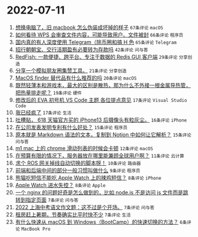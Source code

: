 # 2022-07-11

1. [想换电脑了，旧 macbook 怎么伪装成坏掉的样子](https://www.v2ex.com/t/865354) `67条评论` `macOS`
1. [如何看待 WPS 会审查文件内容，可能导致用户、文件被封](https://www.v2ex.com/t/865365) `66条评论` `程序员`
1. [国内真的有人深度使用 Telegram（除币圈和搞 H 色](https://www.v2ex.com/t/865378) `65条评论` `Telegram`
1. [招行朝朝宝、交行活期盈有必要转为存款吗](https://www.v2ex.com/t/865361) `42条评论` `问与答`
1. [RedFish: 一款便捷、跨平台、专注于数据的 Redis GUI 客户端](https://www.v2ex.com/t/865341) `29条评论` `分享创造`
1. [分享一个模拟朋友圈集赞工具。](https://www.v2ex.com/t/865375) `21条评论` `分享创造`
1. [MacOS finder 替代品有什么推荐的吗](https://www.v2ex.com/t/865346) `20条评论` `macOS`
1. [既然轻薄本和游戏本，最大的区别是散热，那为什么不外接一根金属导热管，把热量排走呢？](https://www.v2ex.com/t/865364) `19条评论` `硬件`
1. [修改后的 EVA 初号机 VS Code 主题 各位提点意见](https://www.v2ex.com/t/865339) `17条评论` `Visual Studio Code`
1. [我已经疯了](https://www.v2ex.com/t/865342) `17条评论` `生活`
1. [吐槽贴， 618 天猫官方买的 iPhone13 后摄像头有粒灰尘。](https://www.v2ex.com/t/865360) `16条评论` `iPhone`
1. [在公司发表发明专利有什么好处？](https://www.v2ex.com/t/865386) `15条评论` `程序员`
1. [原本就是 Markdown 语法的文本，复制到 Notion 中如何让它解析？](https://www.v2ex.com/t/865355) `15条评论` `问与答`
1. [m1 mac 上的 chrome 滑动列表的时候会卡顿](https://www.v2ex.com/t/865348) `12条评论` `macOS`
1. [在预算有限的情况下，服务器放在哪里能兼顾全球用户啊？](https://www.v2ex.com/t/865374) `11条评论` `云计算`
1. [求个 ROS 网关掉线自动切换的脚本呀！](https://www.v2ex.com/t/865368) `10条评论` `路由器`
1. [前端和后端中间的部分一般习惯叫做什么](https://www.v2ex.com/t/865407) `9条评论` `程序员`
1. [熊猫吃短信不能吃 Apple Watch 上的辣鸡短信？](https://www.v2ex.com/t/865382) `8条评论` `iPhone`
1. [Apple Watch 进水失控？](https://www.v2ex.com/t/865363) `8条评论` `Apple`
1. [一个 nginx 的问题好奇是怎么做到的，比如 node.js 不是访问 js 文件而是跳转到指定页面](https://www.v2ex.com/t/865395) `7条评论` `问与答`
1. [2022 上海中考语文作文题：这不过是个开场。](https://www.v2ex.com/t/865388) `7条评论` `问与答`
1. [租房赶上暑期，节奏确实比平时快不少](https://www.v2ex.com/t/865343) `7条评论` `生活`
1. [有什么快速从 macOS 到 Windows（BootCamp）的快速切换的方法？](https://www.v2ex.com/t/865351) `6条评论` `MacBook Pro`
